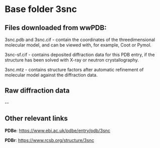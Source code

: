 # Base folder 3snc

## Files downloaded from wwPDB:

3snc.pdb and 3snc.cif - contain the coordinates of the threedimensional molecular model, and can be viewed with, for example, Coot or Pymol.

3snc-sf.cif - contains deposited diffraction data for this PDB entry, if the structure has been solved with X-ray or neutron crystallography.

3snc.mtz - contains structure factors after automatic refinement of molecular model against the diffraction data.

## Raw diffraction data

--<br> 

## Other relevant links 
**PDBe**:  https://www.ebi.ac.uk/pdbe/entry/pdb/3snc
 
**PDBr**: https://www.rcsb.org/structure/3snc 
